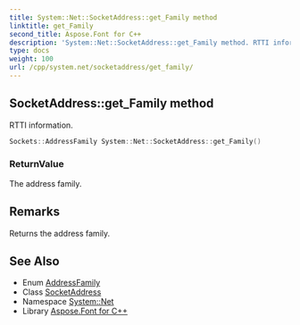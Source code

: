 ```yaml
---
title: System::Net::SocketAddress::get_Family method
linktitle: get_Family
second_title: Aspose.Font for C++
description: 'System::Net::SocketAddress::get_Family method. RTTI information in C++.'
type: docs
weight: 100
url: /cpp/system.net/socketaddress/get_family/
---
```

## SocketAddress::get_Family method


RTTI information.

```cpp
Sockets::AddressFamily System::Net::SocketAddress::get_Family()
```


### ReturnValue

The address family.
## Remarks


Returns the address family. 
## See Also

* Enum [AddressFamily](../../../system.net.sockets/addressfamily/)
* Class [SocketAddress](../)
* Namespace [System::Net](../../)
* Library [Aspose.Font for C++](../../../)
